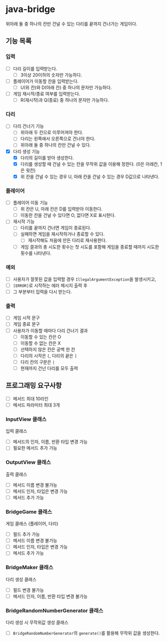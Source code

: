 # java-bridge

위아래 둘 중 하나의 칸만 건널 수 있는 다리를 끝까지 건너가는 게임이다.

## 기능 목록

### 입력

- [ ] 다리 길이를 입력받는다.
    - [ ] 3이상 20이하의 숫자만 가능하다.
- [ ] 플레이어가 이동할 칸을 입력받는다.
    - [ ] U(위 칸)와 D(아래 칸) 중 하나의 문자만 가능하다.
- [ ] 게임 재시작/종료 여부를 입력받는다.
    - [ ] R(재시작)과 Q(종료) 중 하나의 문자만 가능하다.

### 다리

- [ ] 다리 건너기 기능
    - [ ] 위아래 두 칸으로 이루어져야 한다.
    - [ ] 다리는 왼쪽에서 오른쪽으로 건너야 한다.
    - [ ] 위아래 둘 중 하나의 칸만 건널 수 있다.
- [x] 다리 생성 기능
    - [x] 다리의 길이를 받아 생성한다.
    - [x] 다리를 생성할 때 건널 수 있는 칸을 무작위 값을 이용해 정한다. (0은 아래칸, 1은 윗칸)
    - [x] 위 칸을 건널 수 있는 경우 U, 아래 칸을 건널 수 있는 경우 D값으로 나타낸다.

### 플레이어

- [ ] 플레이어 이동 기능
    - [ ] 위 칸은 U, 아래 칸은 D를 입력받아 이동한다.
    - [ ] 이동한 칸을 건널 수 있다면 O, 없다면 X로 표시한다.
- [ ] 재시작 기능
    - [ ] 다리를 끝까지 건너면 게임이 종료된다.
    - [ ] 실패하면 게임을 재시작하거나 종료할 수 있다.
        - [ ] 재시작해도 처음에 만든 다리로 재사용한다.
    - [ ] 게임 결과의 총 시도한 횟수는 첫 시도를 포함해 게임을 종료할 때까지 시도한 횟수를 나타낸다.

### 예외

- [ ] 사용자가 잘못된 값을 입력할 경우 `IllegalArgumentException`을 발생시키고,
- [ ] `[ERROR]`로 시작하는 에러 메시지 출력 후
- [ ] 그 부분부터 입력을 다시 받는다.

### 출력

- [ ] 게임 시작 문구
- [ ] 게임 종료 문구
- [ ] 사용자가 이동할 때마다 다리 건너기 결과
    - [ ] 이동할 수 있는 칸은 O
    - [ ] 이동할 수 없는 칸은 X
    - [ ] 선택하지 않은 칸은 공백 한 칸
    - [ ] 다리의 시작은 `[`, 다리의 끝은 `]`
    - [ ] 다리 칸의 구분은 ` | `
    - [ ] 현재까지 건넌 다리를 모두 출력

## 프로그래밍 요구사항

- [ ] 메서드 최대 10라인
- [ ] 메서드 파라미터 최대 3개

### InputView 클래스

입력 클래스

- [ ] 메서드의 인자, 이름, 반환 타입 변경 가능
- [ ] 필요한 메서드 추가 가능

### OutputView 클래스

출력 클래스

- [ ] 메서드 이름 변경 불가능
- [ ] 메서드 인자, 타입은 변경 가능
- [ ] 메서드 추가 가능

### BridgeGame 클래스

게임 클래스 (플레이어, 다리)

- [ ] 필드 추가 가능
- [ ] 메서드 이름 변경 불가능
- [ ] 메서드 인자, 타입은 변경 가능
- [ ] 메서드 추가 가능

### BridgeMaker 클래스

다리 생성 클래스

- [ ] 필드 변경 불가능
- [ ] 메서드 인자, 이름, 반환 타입 변경 불가능

### BridgeRandomNumberGenerator 클래스

다리 생성 시 무작위값 생성 클래스

- [ ] `BridgeRandomNumberGenerator`의 `generate()`를 활용해 무작위 값을 생성한다.
